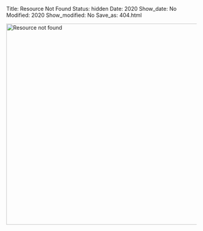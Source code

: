 Title: Resource Not Found
Status: hidden
Date: 2020
Show_date: No
Modified: 2020
Show_modified: No
Save_as: 404.html

<img src="/theme/images/404.svg" alt="Resource not found" width="532"/>